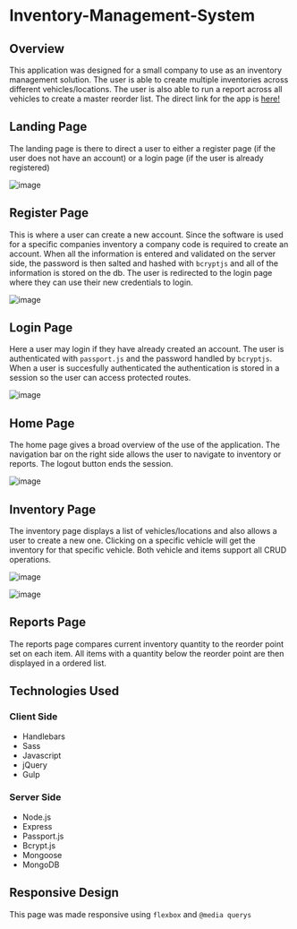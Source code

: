 # Inventory-Management-System

## Overview
This application was designed for a small company to use as an inventory management solution.  The user is able to create multiple inventories across different vehicles/locations.  The user is also able to run a report across all vehicles to create a master reorder list.  The direct link for the app is [here!](https://inventory-mgmt.herokuapp.com/)

## Landing Page
The landing page is there to direct a user to either a register page (if the user does not have an account) or a login page (if the user is already registered)

![image](https://user-images.githubusercontent.com/30561347/32411225-458efe08-c1ac-11e7-90bd-1cd53d4e6717.png)

## Register Page
This is where a user can create a new account.  Since the software is used for a specific companies inventory a company code is required to create an account.  When all the information is entered and validated on the server side, the password is then salted and hashed with ``bcryptjs`` and all of the information is stored on the db.  The user is redirected to the login page where they can use their new credentials to login.

![image](https://user-images.githubusercontent.com/30561347/32411262-a761c868-c1ac-11e7-97e7-42909e0278e9.png)

## Login Page
Here a user may login if they have already created an account.  The user is authenticated with ``passport.js`` and the password handled by ``bcryptjs``.  When a user is succesfully authenticated the authentication is stored in a session so the user can access protected routes.

![image](https://user-images.githubusercontent.com/30561347/32411269-d7666a82-c1ac-11e7-97f5-19a298842abc.png)

## Home Page
The home page gives a broad overview of the use of the application.  The navigation bar on the right side allows the user to navigate to inventory or reports.  The logout button ends the session.

![image](https://user-images.githubusercontent.com/30561347/32411274-0790a7f4-c1ad-11e7-9818-22ccd8f88d15.png)

## Inventory Page
The inventory page displays a list of vehicles/locations and also allows a user to create a new one.  Clicking on a specific vehicle will get the inventory for that specific vehicle.  Both vehicle and items support all CRUD operations.

![image](https://user-images.githubusercontent.com/30561347/32411281-4e67dce2-c1ad-11e7-845f-1eebb3ab60cf.png)

![image](https://user-images.githubusercontent.com/30561347/32411280-4e5b7538-c1ad-11e7-8db8-db9777b763c2.png)

## Reports Page
The reports page compares current inventory quantity to the reorder point set on each item.  All items with a quantity below the reorder point are then displayed in a ordered list.

## Technologies Used
### Client Side
* Handlebars
* Sass
* Javascript
* jQuery
* Gulp
### Server Side
* Node.js
* Express
* Passport.js
* Bcrypt.js
* Mongoose
* MongoDB

## Responsive Design
This page was made responsive using ``flexbox`` and ``@media querys``

